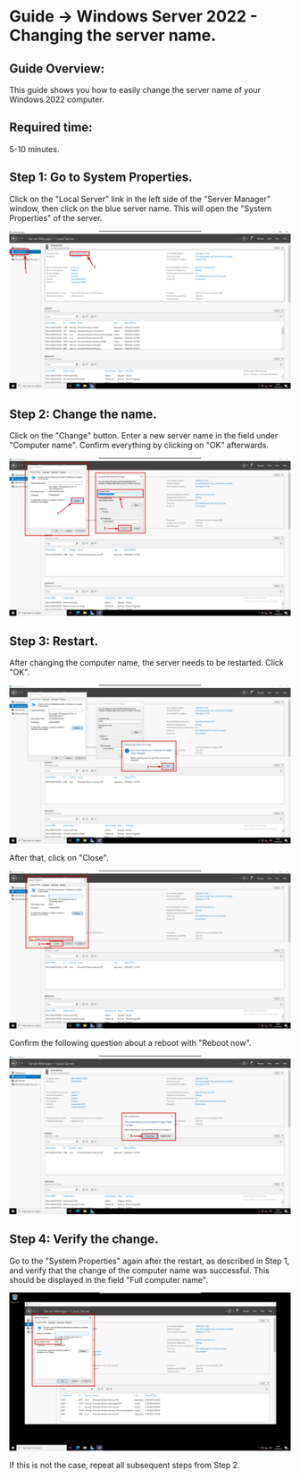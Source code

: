 # Guide -> Windows Server 2022 - Changing the server name.
## Guide Overview:
This guide shows you how to easily change the server name of your Windows 2022 computer.
## Required time:
5-10 minutes.
## Step 1: Go to System Properties.

Click on the "Local Server" link in the left side of the "Server Manager" window, then click on the blue server name. This will open the "System Properties" of the server.

![image](https://github.com/GeraldLeikam/tutorials/blob/master/images/windows/server/change_sever_name/windows_server_2022_change_servername_go_to_system_properties.png)

## Step 2: Change the name.

Click on the "Change" button. Enter a new server name in the field under "Computer name". Confirm everything by clicking on "OK" afterwards.

![image](https://github.com/GeraldLeikam/tutorials/blob/master/images/windows/server/change_sever_name/windows_server_2022_change_servername_system_properties_change.png)

## Step 3: Restart.

After changing the computer name, the server needs to be restarted. Click "OK".

![image](https://github.com/GeraldLeikam/tutorials/blob/master/images/windows/server/change_sever_name/windows_server_2022_change_servername_system_properties_reboot.png)

After that, click on "Close".

![image](https://github.com/GeraldLeikam/tutorials/blob/master/images/windows/server/change_sever_name/windows_server_2022_change_servername_system_properties_close.png)

Confirm the following question about a reboot with "Reboot now".

![image](https://github.com/GeraldLeikam/tutorials/blob/master/images/windows/server/change_sever_name/windows_server_2022_change_servername_system_properties_reboot_question.png)

## Step 4: Verify the change.

Go to the "System Properties" again after the restart, as described in Step 1, and verify that the change of the computer name was successful. This should be displayed in the field "Full computer name".

![image](https://github.com/GeraldLeikam/tutorials/blob/master/images/windows/server/change_sever_name/windows_server_2022_change_servername_system_properties_verify_change.png)

If this is not the case, repeat all subsequent steps from Step 2.
